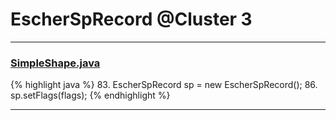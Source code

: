 # EscherSpRecord @Cluster 3

***

### [SimpleShape.java](https://searchcode.com/codesearch/view/97394265/)
{% highlight java %}
83. EscherSpRecord sp = new EscherSpRecord();
86. sp.setFlags(flags);
{% endhighlight %}

***

